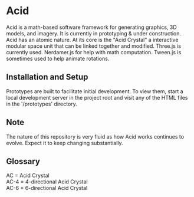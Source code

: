 # Acid
Acid is a math-based software framework for generating graphics, 3D models, and imagery. It is currently in prototyping & under construction. Acid has an atomic nature. At its core is the "Acid Crystal" a interactive modular space unit that can be linked together and modified. Three.js is currently used. Nerdamer.js for help with math computation. Tween.js is sometimes used to help animate rotations.

## Installation and Setup 

Prototypes are built to facilitate initial development. To view them, start a local development server in the project root and visit any of the HTML files in the '/prototypes' directory.

## Note

The nature of this repository is very fluid as how Acid works continues to evolve. Expect it to keep changing substantially. 

## Glossary

AC = Acid Crystal<br />
AC-4 = 4-directional Acid Crystal<br />
AC-6 = 6-directional Acid Crystal<br />

